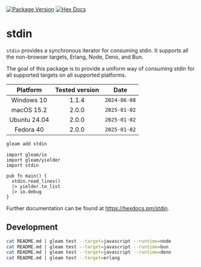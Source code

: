 [![Package Version](https://img.shields.io/hexpm/v/stdin)](https://hex.pm/packages/stdin)
[![Hex Docs](https://img.shields.io/badge/hex-docs-ffaff3)](https://hexdocs.pm/stdin/)

# stdin

`stdin` provides a synchronous iterator for consuming stdin. It supports all the non-browser targets, Erlang, Node, Deno, and Bun.

The goal of this package is to provide a uniform way of consuming stdin for all supported targets on all supported platforms.

| Platform     | Tested version | Date         |
|:------------:|:-------------:|:------------:|
| Windows 10   | 1.1.4         | `2024-06-08` |
| macOS 15.2   | 2.0.0         | `2025-01-02` |
| Ubuntu 24.04 | 2.0.0         | `2025-01-02` |
| Fedora 40    | 2.0.0         | `2025-01-02` |

```sh
gleam add stdin
```

```gleam
import gleam/io
import gleam/yielder
import stdin

pub fn main() {
  stdin.read_lines()
  |> yielder.to_list
  |> io.debug
}

```

Further documentation can be found at <https://hexdocs.pm/stdin>.

## Development

```sh
cat README.md | gleam test --target=javascript --runtime=node
cat README.md | gleam test --target=javascript --runtime=bun
cat README.md | gleam test --target=javascript --runtime=deno
cat README.md | gleam test --target=erlang
```
